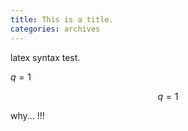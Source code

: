 ```yaml
---
title: This is a title.
categories: archives
---
```


latex syntax test.

$q = 1$

$$q = 1$$

why...
!!!